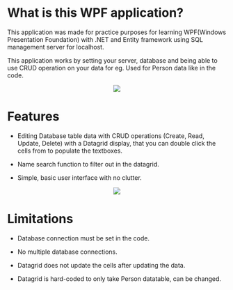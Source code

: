 # What is this WPF application?

This application was made for practice purposes for learning WPF(Windows Presentation Foundation) with .NET and Entity framework using SQL management server for localhost.

This application works by setting your server, database and being able to use CRUD operation on your data for eg. Used for Person data like in the code.

<p align="center">
  <img src="https://i.imgur.com/2DKTXBB.png"/>
</p>

# Features

- Editing Database table data with CRUD operations (Create, Read, Update, Delete) with a Datagrid display, that you can double click the cells from to populate the textboxes.

- Name search function to filter out in the datagrid.

- Simple, basic user interface with no clutter.

<p align="center">
 <img src="https://i.imgur.com/TXl3O14.png"/>

</p>

# Limitations

- Database connection must be set in the code.

- No multiple database connections.

- Datagrid does not update the cells after updating the data.

- Datagrid is hard-coded to only take Person datatable, can be changed.
